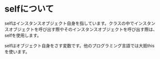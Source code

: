 # selfについて

selfはインスタンスオブジェクト自身を指しています。クラスの中でインスタンスオブジェクトを呼び出す際やそのインスタンスオブジェクトを呼び出す際は、selfを使用します。

selfはオブジェクト自身をさす変数です。他のプログラミング言語では大抵thisを使います。
